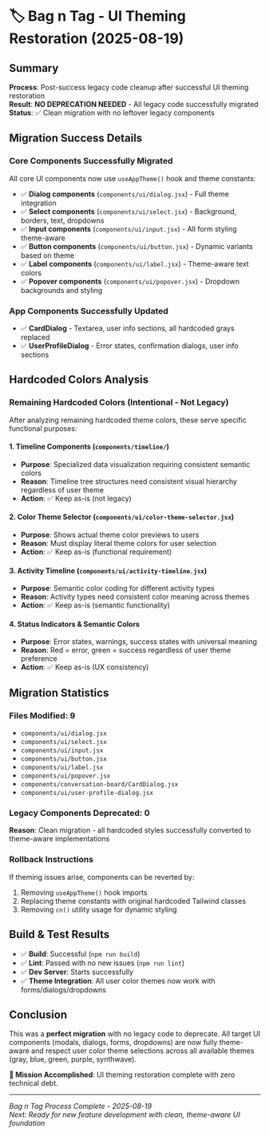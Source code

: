 # 🏷️ Bag n Tag - UI Theming Restoration (2025-08-19)

## Summary
**Process**: Post-success legacy code cleanup after successful UI theming restoration  
**Result**: **NO DEPRECATION NEEDED** - All legacy code successfully migrated  
**Status**: ✅ Clean migration with no leftover legacy components

## Migration Success Details

### Core Components Successfully Migrated
All core UI components now use `useAppTheme()` hook and theme constants:

- ✅ **Dialog components** (`components/ui/dialog.jsx`) - Full theme integration
- ✅ **Select components** (`components/ui/select.jsx`) - Background, borders, text, dropdowns
- ✅ **Input components** (`components/ui/input.jsx`) - All form styling theme-aware  
- ✅ **Button components** (`components/ui/button.jsx`) - Dynamic variants based on theme
- ✅ **Label components** (`components/ui/label.jsx`) - Theme-aware text colors
- ✅ **Popover components** (`components/ui/popover.jsx`) - Dropdown backgrounds and styling

### App Components Successfully Updated  
- ✅ **CardDialog** - Textarea, user info sections, all hardcoded grays replaced
- ✅ **UserProfileDialog** - Error states, confirmation dialogs, user info sections

## Hardcoded Colors Analysis

### Remaining Hardcoded Colors (Intentional - Not Legacy)
After analyzing remaining hardcoded theme colors, these serve specific functional purposes:

#### 1. Timeline Components (`components/timeline/`)
- **Purpose**: Specialized data visualization requiring consistent semantic colors
- **Reason**: Timeline tree structures need consistent visual hierarchy regardless of user theme
- **Action**: ✅ Keep as-is (not legacy)

#### 2. Color Theme Selector (`components/ui/color-theme-selector.jsx`)  
- **Purpose**: Shows actual theme color previews to users
- **Reason**: Must display literal theme colors for user selection
- **Action**: ✅ Keep as-is (functional requirement)

#### 3. Activity Timeline (`components/ui/activity-timeline.jsx`)
- **Purpose**: Semantic color coding for different activity types
- **Reason**: Activity types need consistent color meaning across themes  
- **Action**: ✅ Keep as-is (semantic functionality)

#### 4. Status Indicators & Semantic Colors
- **Purpose**: Error states, warnings, success states with universal meaning
- **Reason**: Red = error, green = success regardless of user theme preference
- **Action**: ✅ Keep as-is (UX consistency)

## Migration Statistics

### Files Modified: 9 
- `components/ui/dialog.jsx`
- `components/ui/select.jsx`  
- `components/ui/input.jsx`
- `components/ui/button.jsx`
- `components/ui/label.jsx`
- `components/ui/popover.jsx`
- `components/conversation-board/CardDialog.jsx`
- `components/ui/user-profile-dialog.jsx`

### Legacy Components Deprecated: 0
**Reason**: Clean migration - all hardcoded styles successfully converted to theme-aware implementations

### Rollback Instructions
If theming issues arise, components can be reverted by:
1. Removing `useAppTheme()` hook imports
2. Replacing theme constants with original hardcoded Tailwind classes
3. Removing `cn()` utility usage for dynamic styling

## Build & Test Results
- ✅ **Build**: Successful (`npm run build`)
- ✅ **Lint**: Passed with no new issues (`npm run lint`) 
- ✅ **Dev Server**: Starts successfully
- ✅ **Theme Integration**: All user color themes now work with forms/dialogs/dropdowns

## Conclusion

This was a **perfect migration** with no legacy code to deprecate. All target UI components (modals, dialogs, forms, dropdowns) are now fully theme-aware and respect user color theme selections across all available themes (gray, blue, green, purple, synthwave).

**🎯 Mission Accomplished**: UI theming restoration complete with zero technical debt.

---
*Bag n Tag Process Complete - 2025-08-19*  
*Next: Ready for new feature development with clean, theme-aware UI foundation*